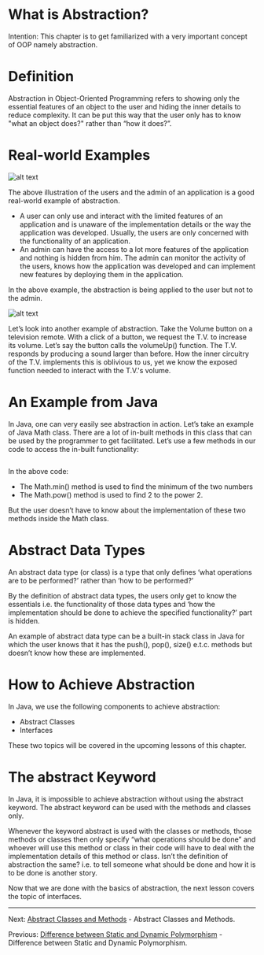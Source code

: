 # What is Abstraction?

Intention: This chapter is to get familiarized with a very important concept of OOP namely abstraction.

# Definition

Abstraction in Object-Oriented Programming refers to showing only the essential features of an object to the user and 
hiding the inner details to reduce complexity. It can be put this way that the user only has to know "what an object does?" 
rather than “how it does?”.

# Real-world Examples

![alt text](../../etc/oop/img.png "Img")

The above illustration of the users and the admin of an application is a good real-world example of abstraction.

- A user can only use and interact with the limited features of an application and is unaware of the implementation 
details or the way the application was developed. Usually, the users are only concerned with the functionality of 
an application.
- An admin can have the access to a lot more features of the application and nothing is hidden from him. 
The admin can monitor the activity of the users, knows how the application was developed and can implement new features 
by deploying them in the application.

In the above example, the abstraction is being applied to the user but not to the admin.

![alt text](../../etc/oop/img.png "Img")

Let’s look into another example of abstraction. Take the Volume button on a television remote. With a click of a button, 
we request the T.V. to increase its volume. Let’s say the button calls the volumeUp() function. The T.V. responds by 
producing a sound larger than before. How the inner circuitry of the T.V. implements this is oblivious to us, 
yet we know the exposed function needed to interact with the T.V.'s volume.

# An Example from Java

In Java, one can very easily see abstraction in action. Let’s take an example of Java Math class. There are a lot 
of in-built methods in this class that can be used by the programmer to get facilitated. Let’s use a few methods in 
our code to access the in-built functionality:

```java

```

In the above code:

- The Math.min() method is used to find the minimum of the two numbers
- The Math.pow() method is used to find 2 to the power 2.

But the user doesn’t have to know about the implementation of these two methods inside the Math class.

# Abstract Data Types

An abstract data type (or class) is a type that only defines ‘what operations are to be performed?’ rather than 
‘how to be performed?’

By the definition of abstract data types, the users only get to know the essentials i.e. the functionality of those 
data types and ‘how the implementation should be done to achieve the specified functionality?’ part is hidden.

An example of abstract data type can be a built-in stack class in Java for which the user knows that it has the push(), 
pop(), size() e.t.c. methods but doesn’t know how these are implemented.

# How to Achieve Abstraction

In Java, we use the following components to achieve abstraction:

- Abstract Classes
- Interfaces

These two topics will be covered in the upcoming lessons of this chapter.

# The abstract Keyword

In Java, it is impossible to achieve abstraction without using the abstract keyword. The abstract keyword can be used 
with the methods and classes only.

Whenever the keyword abstract is used with the classes or methods, those methods or classes then only specify 
“what operations should be done” and whoever will use this method or class in their code will have to deal with 
the implementation details of this method or class. Isn’t the definition of abstraction the same? i.e. to tell someone 
what should be done and how it is to be done is another story.

Now that we are done with the basics of abstraction, the next lesson covers the topic of interfaces.

<hr>

Next: [Abstract Classes and Methods](chapter_23.md "Abstract Classes and Methods") -
Abstract Classes and Methods.

Previous: [Difference between Static and Dynamic Polymorphism](chapter_21.md
"Difference between Static and Dynamic Polymorphism") -
Difference between Static and Dynamic Polymorphism.